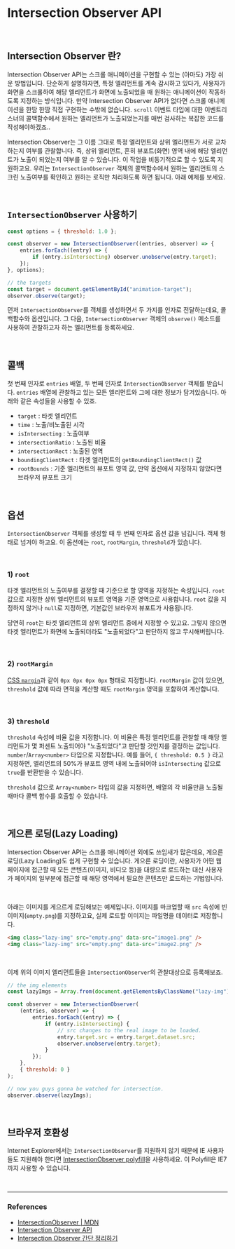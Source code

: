 # Intersection Observer API

<br>

## Intersection Observer 란?

Intersection Observer API는 스크롤 애니메이션을 구현할 수 있는 (아마도) 가장 쉬운 방법입니다. 단순하게 설명하자면, 특정 엘리먼트를 계속 감시하고 있다가, 사용자가 화면을 스크롤하여 해당 엘리먼트가 화면에 노출되었을 때 원하는 애니메이션이 작동하도록 지정하는 방식입니다. 만약 Intersection Observer API가 없다면 스크롤 애니메이션을 한땀 한땀 직접 구현하는 수밖에 없습니다. `scroll` 이벤트 타입에 대한 이벤트리스너의 콜백함수에서 원하는 엘리먼트가 노출되었는지를 매번 검사하는 복잡한 코드를 작성해야하겠죠..

Intersection Observer는 그 이름 그대로 특정 엘리먼트와 상위 엘리먼트가 서로 교차하는지 여부를 관찰합니다. 즉, 상위 엘리먼트, 흔히 뷰포트(화면) 영역 내에 해당 엘리먼트가 노출이 되었는지 여부를 알 수 있습니다. 이 작업을 비동기적으로 할 수 있도록 지원하고요. 우리는 `IntersectionObserver` 객체의 콜백함수에서 원하는 엘리먼트의 스크린 노출여부를 확인하고 원하는 로직만 처리하도록 하면 됩니다. 아래 예제를 보세요.

<br>

## `IntersectionObserver` 사용하기

```javascript
const options = { threshold: 1.0 };

const observer = new IntersectionObserver((entries, observer) => {
	entries.forEach((entry) => {
		if (entry.isIntersecting) observer.unobserve(entry.target);
	});
}, options);

// the targets
const target = document.getElementById("animation-target");
observer.observe(target);
```

먼저 `IntersectionObserver`를 객체를 생성하면서 두 가지를 인자로 전달하는데요, 콜백함수와 옵션입니다. 그 다음, `IntersectionObserver` 객체의 `observe()` 메소드를 사용하여 관찰하고자 하는 엘리먼트를 등록하세요.

<br>

## 콜백

첫 번째 인자로 `entries` 배열, 두 번째 인자로 `IntersectionObserver` 객체를 받습니다. `entries` 배열에 관찰하고 있는 모든 엘리먼트와 그에 대한 정보가 담겨있습니다. 아래와 같은 속성들을 사용할 수 있죠.

- `target` : 타겟 엘리먼트
- `time` : 노출/비노출된 시각
- `isIntersecting` : 노출여부
- `intersectionRatio` : 노출된 비율
- `intersectionRect` : 노출된 영역
- `boundingClientRect` : 타겟 엘리먼트의 `getBoundingClientRect()` 값
- `rootBounds` : 기준 엘리먼트의 뷰포트 영역 값, 만약 옵션에서 지정하지 않았다면 브라우저 뷰포트 크기

<br>

## 옵션

`IntersectionObserver` 객체를 생성할 때 두 번째 인자로 옵션 값을 넘깁니다. 객체 형태로 넘겨야 하고요. 이 옵션에는 `root`, `rootMargin`, `threshold`가 있습니다.

<br>

### 1) `root`

타겟 엘리먼트의 노출여부를 결정할 때 기준으로 할 영역을 지정하는 속성입니다. `root` 값으로 지정한 상위 엘리먼트의 뷰포트 영역을 기준 영역으로 사용합니다. `root` 값을 지정하지 않거나 `null`로 지정하면, 기본값인 브라우저 뷰포트가 사용됩니다.

당연히 `root`는 타겟 엘리먼트의 상위 엘리먼트 중에서 지정할 수 있고요. 그렇지 않으면 타겟 엘리먼트가 화면에 노출되더라도 "노출되었다"고 판단하지 않고 무시해버립니다.

<br>

### 2) `rootMargin`

[CSS `margin`](https://developer.mozilla.org/en-US/docs/Web/CSS/margin)과 같이 `0px 0px 0px 0px` 형태로 지정합니다. `rootMargin` 값이 있으면, `threshold` 값에 따라 면적을 계산할 때도 `rootMargin` 영역을 포함하여 계산합니다.

<br>

### 3) `threshold`

`threshold` 속성에 비율 값을 지정합니다. 이 비율은 특정 엘리먼트를 관찰할 때 해당 엘리먼트가 몇 퍼센트 노출되어야 "노출되었다"고 판단할 것인지를 결정하는 값입니다. `number`/`Array<number>` 타입으로 지정합니다. 예를 들어, `{ threshold: 0.5 }` 라고 지정하면, 엘리먼트의 50%가 뷰포트 영역 내에 노출되어야 `isIntersecting` 값으로 `true`를 반환받을 수 있습니다.

`threshold` 값으로 `Array<number>` 타입의 값을 지정하면, 배열의 각 비율만큼 노출될 때마다 콜백 함수를 호출할 수 있습니다.

<br>

## 게으른 로딩(Lazy Loading)

Intersection Observer API는 스크롤 애니메이션 외에도 쓰임새가 많은데요, 게으른 로딩(Lazy Loading)도 쉽게 구현할 수 있습니다. 게으른 로딩이란, 사용자가 어떤 웹 페이지에 접근할 때 모든 콘텐츠(이미지, 비디오 등)을 대량으로 로드하는 대신 사용자가 페이지의 일부분에 접근할 때 해당 영역에서 필요한 콘텐츠만 로드하는 기법입니다.

<br>

아래는 이미지를 게으르게 로딩해보는 예제입니다. 이미지를 마크업할 때 `src` 속성에 빈 이미지(`empty.png`)를 지정하고요, 실제 로드할 이미지는 파일명을 데이터로 저장합니다.

```html
<img class="lazy-img" src="empty.png" data-src="image1.png" />
<img class="lazy-img" src="empty.png" data-src="image2.png" />
```

<br>

이제 위의 이미지 엘리먼트들을 `IntersectionObserver`의 관찰대상으로 등록해보죠.

```javascript
// the img elements
const lazyImgs = Array.from(document.getElementsByClassName("lazy-img"));

const observer = new IntersectionObserver(
	(entries, observer) => {
		entries.forEach((entry) => {
			if (entry.isIntersecting) {
				// src changes to the real image to be loaded.
				entry.target.src = entry.target.dataset.src;
				observer.unobserve(entry.target);
			}
		});
	},
	{ threshold: 0 }
);

// now you guys gonna be watched for intersection.
observer.observe(lazyImgs);
```

<br>

## 브라우저 호환성

Internet Explorer에서는 `IntersectionObserver`를 지원하지 않기 때문에 IE 사용자들도 지원해야 한다면 [IntersectionObserver polyfill](https://github.com/w3c/IntersectionObserver/tree/master/polyfill)을 사용하세요. 이 Polyfill은 IE7까지 사용할 수 있습니다.

<br>

---

### References

- [IntersectionObserver | MDN](https://developer.mozilla.org/en-US/docs/Web/API/IntersectionObserver)
- [Intersection Observer API](https://developer.mozilla.org/en-US/docs/Web/API/Intersection_Observer_API)
- [Intersection Observer 간단 정리하기](https://medium.com/@pks2974/intersection-observer-%EA%B0%84%EB%8B%A8-%EC%A0%95%EB%A6%AC%ED%95%98%EA%B8%B0-fc24789799a3)
